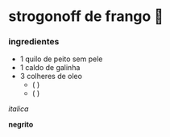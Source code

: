 # strogonoff de frango :chicken:

### ingredientes

- 1 quilo de peito sem pele
- 1 caldo de galinha 
- 3 colheres de oleo 
  - (  )
  - (  )



_italica_

**negrito** 